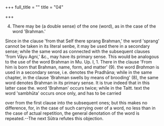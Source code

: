 +++
full_title = ""
title = "04"

+++


4. There may be (a double sense) of the one (word), as in the case of the word 'Brahman.'

Since in the clause 'from that Self there sprang Brahman,' the word 'sprang' cannot be taken in its literal senbe, it may be used there in a secondary sense; while the same word as connected with the subsequent clauses 'from Vāyu Agni,' &c., may have its primary sense. This would be analogous to the use of the word Brahman in Mu. Up. I, 1. There in the clause 'From him is born that Brahman, name, form, and matter' (9). the word _Brahman_ is used in a secondary sense, i.e. denotes the Pradhāna; while in the same chapter, in the clause 'Brahman swells by means of brooding' (8), the same word denotes Brahman in its primary sense. It is true indeed that in this latter case the. word 'Brahman' occurs twice; while in the Taitt. text the word 'sambhūta' occurs once only, and has to be carried

over from the first clause into the subsequent ones; but this makes no difference, for, in the case of such carrying over of a word, no less than in the case of actual repetition, the general denotation of the word is repeated.--The next Sūtra refutes this objection.

